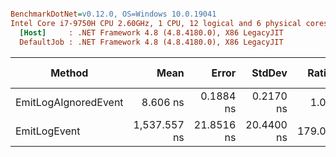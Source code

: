``` ini

BenchmarkDotNet=v0.12.0, OS=Windows 10.0.19041
Intel Core i7-9750H CPU 2.60GHz, 1 CPU, 12 logical and 6 physical cores
  [Host]     : .NET Framework 4.8 (4.8.4180.0), X86 LegacyJIT
  DefaultJob : .NET Framework 4.8 (4.8.4180.0), X86 LegacyJIT


```
|               Method |         Mean |      Error |     StdDev |  Ratio | RatioSD |  Gen 0 | Gen 1 | Gen 2 | Allocated |
|--------------------- |-------------:|-----------:|-----------:|-------:|--------:|-------:|------:|------:|----------:|
| EmitLogAIgnoredEvent |     8.606 ns |  0.1884 ns |  0.2170 ns |   1.00 |    0.00 |      - |     - |     - |         - |
|         EmitLogEvent | 1,537.557 ns | 21.8516 ns | 20.4400 ns | 179.02 |    4.76 | 0.0401 |     - |     - |     216 B |

